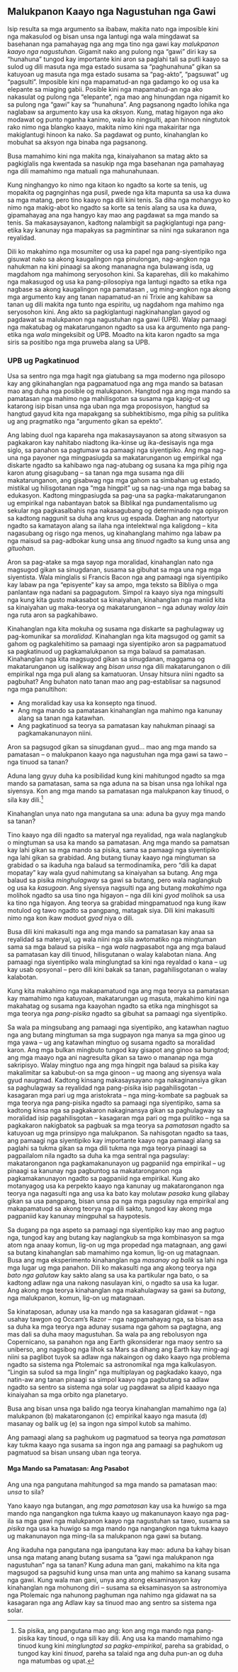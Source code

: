 ## Malukpanon Kaayo nga Nagustuhan nga Gawi

Isip resulta sa mga argumento sa ibabaw, makita nato nga imposible kini nga makasulod og bisan unsa nga lantugi nga wala mingdawat sa basehanan nga pamahayag nga ang mga tino nga gawi kay *malukpanon kaayo nga nagustuhan*.
Gigamit nako ang pulong nga “gawi” diri kay sa “hunahuna” tungod kay importante kini aron sa paglahi tali sa putli kaayo sa sulod ug dili masuta nga mga estado susama sa “paghunahuna” gikan sa katuyoan ug masuta nga mga estado susama sa “pag-akto”, “pagsuwat” ug “pagsulti”.
Imposible kini nga mapamatud-an nga gadamgo ko og usa ka elepante sa miaging gabii. Posible kini nga mapamatud-an nga ako nakasulat og pulong nga “elepante”, nga mao ang hinungdan nga nigamit ko sa pulong nga “gawi” kay sa “hunahuna”.
Ang pagsanong ngadto lohika nga naglabaw sa argumento kay usa ka *aksyon*. Kung, matag higayon nga ako modawat og punto nganha kanimo, wala ko ningsulti, apan hinoon ningtutok rako nimo nga blangko kaayo, makita nimo kini nga makairitar nga makiglantugi hinoon ka nako. Sa pagdawat og punto, kinahanglan ko mobuhat sa aksyon nga binaba nga pagsanong.

Busa mamahimo kini nga makita nga, kinaiyahanon sa matag akto sa pagkiglalis nga kwentada sa nasukip nga mga basehanan nga pamahayag nga dili mamahimo nga matuali nga mahunahunaan.

Kung ninghangyo ko nimo nga kitaon ko ngadto sa korte sa tenis, ug mopakita og pagnginhas nga pusil, pwede nga kita mapunta sa usa ka duwa sa mga matang, pero tino kaayo nga dili kini tenis. Sa diha nga mohangyo ko nimo nga makig-abot ko ngadto sa korte sa tenis alang sa usa ka duwa, gipamahayag ana nga hangyo kay mao ang pagdawat sa mga mando sa tenis.
Sa makasaysayanon, kadtong nalambigit sa pagkiglantugi nga pang-etika kay kanunay nga mapakyas sa pagmintinar sa niini nga sukaranon nga reyalidad.

Dili ko makahimo nga mosumiter og usa ka papel nga pang-siyentipiko nga gisuwat nako sa akong kaugalingon nga pinulongan, nag-angkon nga nahukman na kini pinaagi sa akong mananagna nga bulawang isda, ug magdahom nga mahimong seryosohon kini. Sa kaparehas, dili ko makahimo nga makasugod og usa ka pang-pilosopiya nga lantugi ngadto sa etika nga nagbase sa akong kaugalingon nga pamatasan , ug ming-angkon nga akong mga argumento kay ang tanan napamatud-an ni Trixie ang kahibaw sa tanan ug dili makita nga tunto nga espiritu, ug nagdahom nga mahimo nga seryosohon kini.
Ang akto sa pagkiglantugi nagkinahanglan gayod og pagdawat sa malukpanon nga nagustuhan nga gawi (UPB). Walay pamaagi nga makatubag og makatarunganon ngadto sa usa ka argumento nga pang-etika nga *wala* mingeksibit og UPB.
Moadto na kita karon ngadto sa mga siris sa positibo nga mga pruweba alang sa UPB.

### UPB ug Pagkatinuod

Usa sa sentro nga mga hagit nga giatubang sa mga moderno nga pilosopo kay ang gikinahanglan nga pagpamatuod nga ang mga mando sa batasan mao ang duha nga posible og malukpanon. Hangtod nga ang mga mando sa pamatasan nga mahimo nga mahilisgotan sa susama nga kapig-ot ug katarong isip bisan unsa nga uban nga mga proposisyon, hangtud sa hangtud gayud kita nga mapakgang sa subhektibismo, mga pihig sa pulitika ug ang pragmatiko nga “argumento gikan sa epekto”.

Ang labing duol nga kapareha nga makasaysayanon sa atong sitwasyon sa pagkakaron kay nahitabo niadtong ika-kinse ug ika-desisayis nga mga siglo, sa panahon sa pagtumaw sa pamaagi nga siyentipiko. Ang mga nag-una nga payoner nga mingpasiugda sa makatarunganon ug empirikal nga diskarte ngadto sa kahibawo nga nag-atubang og susana ka mga pihig nga karon atung gisagubang – sa tanan nga mga susama nga dili makatarunganon, ang gisabwag nga mga gahom sa simbahan ug estado, mistikal ug hilisgotanan nga “mga hingpit” ug sa nag-una nga mga babag sa edukasyon. Kadtong mingpasiugda sa pag-una sa pagka-makatarunganon ug empirikal nga nabantayan batok sa Biblikal nga pundamentalismo ug sekular nga pagkasalbahis nga nakasagubang og determinado nga opisyon sa kadtong naggunit sa duha ang krus ug espada. Daghan ang natortyur ngadto sa kamatayon alang sa ilaha nga intelektwal nga kaligdong – kita nagasubang og risgo nga menos, ug kinahanglang mahimo nga labaw pa nga maisud sa pag-adbokar kung unsa ang *tinuod* ngadto sa kung unsa ang *gituohan*.

Aron sa pag-atake sa mga sayop nga moralidad, kinahanglan nato nga magsugod gikan sa sinugdanan, susama sa gibuhat sa mga una nga mga siyentista. Wala minglalis si Francis Bacon nga ang pamaagi nga siyentipiko kay labaw pa nga “episyente” kay sa ampo, mga teksto sa Bibliya o mga panlantaw nga nadani sa pagpagutom. Simpol ra kaayo siya nga mingsulti nga kung kita gusto makasabot sa kinaiyahan, kinahanglan nga maniid kita sa kinaiyahan ug maka-teorya og makatarunganon – nga adunay *walay lain* nga ruta aron sa pagkahibawo.

Kinahanglan nga kita mokuha og susama nga diskarte sa paghulagway ug pag-komunikar sa *moralidad*. Kinahanglan nga kita magsugod og gamit sa gahom og pagkalehitimo sa pamaagi nga siyentipiko aron sa pagpamatuod sa pagkatinuod ug pagkamalukpanon sa mga balaud sa pamatasan. Kinahanglan nga kita magsugod gikan sa sinugdanan, maggama og makatarunganon ug isalikway ang *bisan unsa* nga dili makatarunganon o dili empirikal nga mga puli alang sa kamatuoran.
Unsay hitsura niini ngadto sa pagbuhat? Ang buhaton nato tanan mao ang pag-establisar sa nagsunod nga mga panultihon:
- Ang moralidad kay usa ka konsepto nga tinuod.
- Ang mga mando sa pamatasan kinahanglan nga mahimo nga kanunay alang sa tanan nga katawhan.
- Ang pagkatinuod sa teorya sa pamatasan kay nahukman pinaagi sa pagkamakanunayon niini.

Aron sa pagsugod gikan sa sinugdanan gyud… mao ang mga mando sa pamatasan – o malukpanon kaayo nga nagustuhan nga mga gawi sa tawo – nga tinuod sa tanan?

Aduna lang gyuy duha ka posibilidad kung kini mahitungod ngadto sa mga mando sa pamatasan, sama sa nga aduna na sa bisan unsa nga lohikal nga siyensya. Kon ang mga mando sa pamatasan nga malukpanon kay tinuod, o sila kay dili.[^6]

[^6]: Sa pisika, ang pangutana mao ang: kon ang mga mando nga pang-pisika kay tinoud, o nga sili kay dili.
Ang usa ka mando mamahimo nga tinuod kung kini *minglungtad sa pagka-empirikal*, pareha sa grabidad, o tungod kay kini *tinuod*, pareha sa talaid nga ang duha pun-an og duha nga matumbas og upat.

Kinahanglan unya nato nga mangutana sa una: aduna ba gyuy mga mando sa tanan?

Tino kaayo nga dili ngadto sa materyal nga reyalidad, nga wala naglangkub o mingtuman sa usa ka mando sa pamatasan. Ang mga mando sa pamatsan kay lahi gikan sa mga mando sa pisika, sama sa pamaagi nga siyentipiko nga lahi gikan sa grabidad. Ang butang tiunay kaayo nga mingtuman sa grabidad o sa ikaduha nga balaud sa termodinamika, pero “dili ka dapat mopatay” kay wala gyud nahimutang sa kinaiyahan sa butang. Ang mga balaud sa pisika *minghulagway* sa gawi sa butang, pero wala naglangkub og usa ka *kasugoan*. Ang siyensya nagsulti nga ang butang *makahimo* nga molihok ngadto sa usa tino nga higayon – nga dili kini *gyod* molihok sa usa ka tino nga higayon. Ang teorya sa grabidad mingpamatuod nga kung ikaw motulod og tawo ngadto sa pangpang, matagak siya. Dili kini makasulti nimo nga kon ikaw moduot *gyod* niya o dili.

Busa dili kini makasulti nga ang mga mando sa pamatasan kay anaa sa reyalidad sa materyal, ug wala niini nga sila awtomatiko nga mingtuman sama sa mga balaud sa pisika – nga *wala* nagpasabot nga ang mga balaud sa pamatasan kay dili tinuod, hilisgutanan o walay kalabotan niana. Ang pamaagi nga siyentipiko wala minglungtad sa kini nga reyaldad o kana – ug kay usab opsyonal – pero dili kini bakak sa tanan, pagahilisgotanan o walay kalabotan.

Kung kita makahimo nga makapamatuod nga ang mga teorya sa pamatasan kay mamahimo nga katuyoan, makatarungan ug masuta, makahimo kini nga makahatag og susama nga kaayohan ngadto sa etika nga minghisgot sa mga teorya nga *pang-pisika* ngadto sa gibuhat sa pamaagi nga siyentipiko.

Sa wala pa mingsubang ang pamaagi nga siyentipiko, ang katawhan nagtuo nga ang butang mingtuman sa mga sugpayon nga manya sa mga ginoo ug mga yawa – ug ang katawhan mingtuo og susama ngadto sa moralidad karon. Ang mga bulkan mingbuto tungod kay gisapot ang ginoo sa bungtod; ang mga maayo nga ani nagresulta gikan sa tawo o mananap nga mga sakripisyo. Walay mingtuo nga ang mga hingpit nga balaud sa pisika kay makalimitar sa kabubut-on sa mga ginoon – ug maong ang siyensya wala gyud naugmad. Kadtong kinsang makasaysayano nga nakaginansiya gikan sa paghulagway sa reyalidad nga pang-pisika isip pagahilisgotan – kasagaran mga pari ug mga aristokrata – nga ming-kombate sa pagbuak sa mga teorya nga pang-pisika ngadto sa pamaagi nga siyentipiko, sama sa kadtong kinsa nga sa pagkakaron nakaginansya gikan sa paghulagway sa moralidad isip pagahilisgotan – kasagaran mga pari og mga pulitiko – nga sa pagkakaron nakigbatok sa pagbuak sa mga teorya sa *pamatasan* ngadto sa katuyoan ug mga prinsipyo nga malukpanon.
Sa nahisgotan ngadto sa taas, ang pamaagi nga siyentipiko kay importante kaayo nga pamaagi alang sa paglahi sa tukma gikan sa mga dili tukma nga mga teorya pinaagi sa pagpailalom nila ngadto sa duha ka mga sentral nga pagsulay: makataronganon nga pagkamakanunayon ug pagpaniid nga empirikal – ug pinaagi sa kanunay nga pagbuntog sa makataronganon nga pagkamakanunayon ngadto sa pagpaniid nga empirikal. Kung ako motanyagog usa ka perpekto kaayo nga kanunay ug makataronganon nga teorya nga nagasulti nga ang usa ka bato kay molutaw *pasaka* kung gilabay gikan sa usa pangpang, bisan unsa pa nga mga pagsulay nga empirikal ang makapamatuod sa akong teorya nga dili sakto, tungod kay akong mga pagpaniid kay kanunay mingpuhal sa haypotesis.

Sa dugang pa nga aspeto sa pamaagi nga siyentipiko kay mao ang pagtuo nga, tungod kay ang butang kay naglangkub sa mga kombinasyon sa mga atom nga anaay komun, lig-on ug mga propedad nga matagnaan, ang gawi sa butang kinahanglan sab mamahimo nga komun, lig-on ug matagnaan. Busa ang mga eksperimento kinahanglan nga *masanay og balik* sa lahi nga mga lugar ug mga panahon. Dili ko makasulti nga ang akong teorya nga *bato nga galutaw* kay sakto alang sa usa ka partikular nga bato, o sa kadtong adlaw nga una nakong nasulayan kini, o ngadto sa usa ka lugar. Ang akong mga teorya kinahanglan nga makahulagway sa gawi sa *butang*, nga malukpanon, komun, lig-on ug matagnaan.

Sa kinataposan, adunay usa ka mando nga sa kasagaran gidawat – nga usahay tawgon og Occam’s Razor – nga nagpamahayag nga, sa bisan asa sa duha ka mga teorya nga adunay susama nga gahom sa pagtagna, ang mas dali sa duha maoy magustuhan. Sa wala pa ang rebolusyon nga Copernicano, sa panahon nga ang Earth gikonsiderar nga maoy sentro sa uniberso, ang nagsibog nga lihok sa Mars sa dihang ang Earth kay ming-agi niini sa paglibot tuyok sa adlaw nga nakaingon og dako kaayo nga problema ngadto sa sistema nga Ptolemaic sa astronomikal nga mga kalkulasyon. “Lingin sa sulod sa mga lingin” nga multiplayan og pagkadako kaayo, nga natin-aw ang tanan pinaagi sa simpol kaayo nga pagbutang sa adlaw ngadto sa sentro sa sistema nga solar ug pagdawat sa alipid kaaayo nga kinaiyahan sa mga orbito nga planetaryo.

Busa ang bisan unsa nga balido nga teorya  kinahanglan mamahimo nga (a) malukpanon (b) makataronganon (c) empirikal kaayo nga masuta (d) masanay og balik ug (e) sa ingon nga simpol kutob sa mahimo.

Ang pamaagi alang sa paghukom ug pagmatuod sa teorya nga *pamatasan* kay tukma kaayo nga susama sa ingon nga ang pamaagi sa paghukom ug pagmatuod sa bisan unsang uban nga teorya.
#### Mga Mando sa Pamatasan: Ang Pasabot

Ang una nga pangutana mahitungod sa mga mando sa pamatasan mao: *unsa* to sila?

Yano kaayo nga butangan, ang *mga pamatasan* kay usa ka huwigo sa mga mando nga nangangkon nga tukma kaayo ug makanunayon kaayo nga pag-ila sa mga gawi nga malukpanon kaayo nga nagustuhan sa tawo, susama sa *pisika* nga usa ka huwigo sa mga mando nga nangangkon nga tukma kaayo ug makanunayon nga ming-ila sa malukpanon nga gawi sa butang.

Ang ikaduha nga pangutana nga ipangutana kay mao: aduna ba kahay bisan unsa nga matang anang butang susama sa “gawi nga malukpanon nga nagustuhan” nga sa tanan? Kung aduna man gani, makahimo na kita nga magsugod sa pagsuhid kung unsa man unta ang mahimo sa kanang susama nga gawi. Kung wala man gani, unya ang atong eksaminasyon kay kinahanglan nga mohunong diri – susama sa eksaminasyon sa astronomiya nga Ptolemaic nga nahunong paghuman nga nahimo nga gidawat na sa kasagaran nga ang Adlaw kay sa tinuod mao ang sentro sa sistema nga solar.
